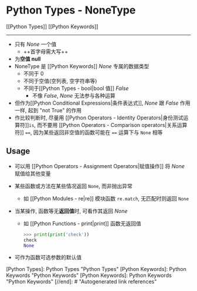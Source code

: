 # Python Types - NoneType

[[Python Types]] [[Python Keywords]]

---

* 只有 *None* 一个值
    * ++首字母需大写++
* 为**空值 null**
* NoneType 是 [[Python Keywords]] *None* 专属的数据类型
    * 不同于 0
    * 不同于空值(空列表, 空字符串等)
    * 不同于[[Python Types - bool|bool 值]] *False*
        * 不像 *False*, *None* 无法参与各种运算
* 但作为[[Python Conditional Expressions|条件表达式]], *None* 跟 *False* 作用一样, 起到 "not True" 的作用
* 作比较判断时, 尽量用 [[Python Operators - Identity Operators|身份测试运算符]]`is`, 而不要用 [[Python Operators - Comparison operators|关系运算符]] `==`, 因为某些返回非空值的函数可能在 `==` 运算下与 `None` 相等

## Usage

* 可以用 [[Python Operators - Assignment Operators|赋值操作]] 将 *None* 赋值给其他变量
* 某些函数或方法在某些情况返回 `None`, 而非抛出异常
    * 如 [[Python Modules - re|re]] 模块函数 `re.match`, 无匹配时则返回 `None`
* 当某操作, 函数等无**返回值**时, 可看作其返回 *None*
    * 如 [[Python Functions - print|print]] 函数无返回值

        ```py
        >>> print(print('check'))
        check
        None
        ```

* 可作为函数可选参数的默认值

[//begin]: # "Autogenerated link references for markdown compatibility"
[Python Types]: Python Types "Python Types"
[Python Keywords]: Python Keywords "Python Keywords"
[Python Keywords]: Python Keywords "Python Keywords"
[//end]: # "Autogenerated link references"